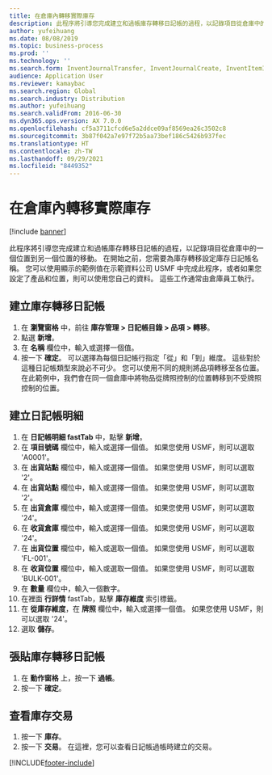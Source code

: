 ```yaml
---
title: 在倉庫內轉移實際庫存
description: 此程序將引導您完成建立和過帳庫存轉移日記帳的過程，以記錄項目從倉庫中的一個位置到另一個位置的移動。
author: yufeihuang
ms.date: 08/08/2019
ms.topic: business-process
ms.prod: ''
ms.technology: ''
ms.search.form: InventJournalTransfer, InventJournalCreate, InventItemIdLookupSimple, InventLocationIdLookup, WMSLocationIdLookup, InventTrans
audience: Application User
ms.reviewer: kamaybac
ms.search.region: Global
ms.search.industry: Distribution
ms.author: yufeihuang
ms.search.validFrom: 2016-06-30
ms.dyn365.ops.version: AX 7.0.0
ms.openlocfilehash: cf5a3711cfcd6e5a2ddce09af8569ea26c3502c8
ms.sourcegitcommit: 3b87f042a7e97f72b5aa73bef186c5426b937fec
ms.translationtype: HT
ms.contentlocale: zh-TW
ms.lasthandoff: 09/29/2021
ms.locfileid: "8449352"
---
```

# <a name="transfer-physical-inventory-within-the-warehouse"></a>在倉庫內轉移實際庫存

[!include [banner](../../includes/banner.md)]

此程序將引導您完成建立和過帳庫存轉移日記帳的過程，以記錄項目從倉庫中的一個位置到另一個位置的移動。 在開始之前，您需要為庫存轉移設定庫存日記帳名稱。 您可以使用顯示的範例值在示範資料公司 USMF 中完成此程序，或者如果您設定了產品和位置，則可以使用您自己的資料。 這些工作通常由倉庫員工執行。


## <a name="create-an-inventory-transfer-journal"></a>建立庫存轉移日記帳
1. 在 **瀏覽窗格** 中，前往 **庫存管理 > 日記帳目錄 > 品項 > 轉移**。
2. 點選 **新增**。
3. 在 **名稱** 欄位中，輸入或選擇一個值。
4. 按一下 **確定**。 可以選擇為每個日記帳行指定「從」和「到」維度。 這些對於這種日記帳類型來說必不可少。 您可以使用不同的規則將品項轉移至各位置。 在此範例中，我們會在同一個倉庫中將物品從牌照控制的位置轉移到不受牌照控制的位置。   

## <a name="create-journal-lines"></a>建立日記帳明細
1. 在 **日記帳明細 fastTab** 中，點擊 **新增**。
2. 在 **項目號碼** 欄位中，輸入或選擇一個值。 如果您使用 USMF，則可以選取 'A0001'。  
3. 在 **出貨站點** 欄位中，輸入或選擇一個值。 如果您使用 USMF，則可以選取 '2'。  
4. 在 **出貨站點** 欄位中，輸入或選擇一個值。 如果您使用 USMF，則可以選取 '2'。  
5. 在 **出貨倉庫** 欄位中，輸入或選擇一個值。 如果您使用 USMF，則可以選取 '24'。  
6. 在 **收貨倉庫** 欄位中，輸入或選擇一個值。 如果您使用 USMF，則可以選取 '24'。  
7. 在 **出貨位置** 欄位中，輸入或選取一個值。 如果您使用 USMF，則可以選取 'FL-001'。  
8. 在 **收貨位置** 欄位中，輸入或選取一個值。 如果您使用 USMF，則可以選取 'BULK-001'。  
9. 在 **數量** 欄位中，輸入一個數字。
10. 在裡面 **行詳情** fastTab，點擊 **庫存維度** 索引標籤。
11. 在 **從庫存維度**，在 **牌照** 欄位中，輸入或選擇一個值。 如果您使用 USMF，則可以選取 '24'。  
12. 選取 **儲存**。

## <a name="post-the-inventory-transfer-journal"></a>張貼庫存轉移日記帳
1. 在 **動作窗格** 上，按一下 **過帳**。
2. 按一下 **確定**。

## <a name="view-inventory-transactions"></a>查看庫存交易
1. 按一下 **庫存**。
2. 按一下 **交易**。 在這裡，您可以查看日記帳過帳時建立的交易。  



[!INCLUDE[footer-include](../../../includes/footer-banner.md)]